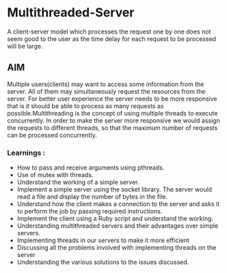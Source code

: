 # Multithreaded-Server

A client-server model which processes the request one by one does not seem good to the user as the time delay for each request to be processed will be large.

## AIM
Multiple users(clients) may want to access some information from the server. All of them may simultaneously request the resources from the server. For better user experience the server needs to be more responsive that is it should be able to process as many requests as possible.Multithreading is the concept of using multiple threads to execute concurrently. In order to make the server more responsive we would assign the requests to different threads, so that the maximum number of requests can be processed concurrently. 

### Learnings :
- How to pass and receive arguments using pthreads.
- Use of mutex with threads.
- Understand the working of a simple server.
- Implement a simple server using the socket library. The server would read a file and display the number of bytes in the file.
- Understand how the client makes a connection to the server and asks it to perform the job by passing required instructions.
- Implement the client using a Ruby script and understand the working. 
- Understanding multithreaded servers and their advantages over simple servers.
- Implementing threads in our servers to make it more efficient
- Discussing all the problems involved with implementing threads on the server
- Understanding the various solutions to the issues discussed.
